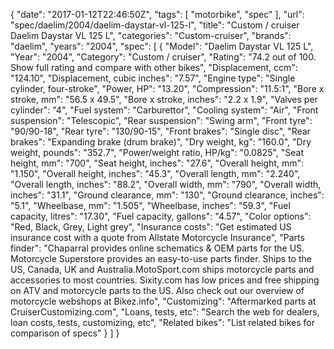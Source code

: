 {
    "date": "2017-01-12T22:46:50Z",
    "tags": [
        "motorbike",
        "spec"
    ],
    "url": "spec\/daelim\/2004\/daelim-daystar-vl-125-l",
    "title": "Custom \/ cruiser Daelim Daystar VL 125 L",
    "categories": "Custom-cruiser",
    "brands": "daelim",
    "years": "2004",
    "spec": [
        {
            "Model": "Daelim Daystar VL 125 L",
            "Year": "2004",
            "Category": "Custom \/ cruiser",
            "Rating": "74.2 out of 100. Show full rating and compare with other bikes",
            "Displacement, ccm": "124.10",
            "Displacement, cubic inches": "7.57",
            "Engine type": "Single cylinder, four-stroke",
            "Power, HP": "13.20",
            "Compression": "11.5:1",
            "Bore x stroke, mm": "56.5 x 49.5",
            "Bore x stroke, inches": "2.2 x 1.9",
            "Valves per cylinder": "4",
            "Fuel system": "Carburettor",
            "Cooling system": "Air",
            "Front suspension": "Telescopic",
            "Rear suspension": "Swing arm",
            "Front tyre": "90\/90-18",
            "Rear tyre": "130\/90-15",
            "Front brakes": "Single disc",
            "Rear brakes": "Expanding brake (drum brake)",
            "Dry weight, kg": "160.0",
            "Dry weight, pounds": "352.7",
            "Power\/weight ratio, HP\/kg": "0.0825",
            "Seat height, mm": "700",
            "Seat height, inches": "27.6",
            "Overall height, mm": "1.150",
            "Overall height, inches": "45.3",
            "Overall length, mm": "2.240",
            "Overall length, inches": "88.2",
            "Overall width, mm": "790",
            "Overall width, inches": "31.1",
            "Ground clearance, mm": "130",
            "Ground clearance, inches": "5.1",
            "Wheelbase, mm": "1.505",
            "Wheelbase, inches": "59.3",
            "Fuel capacity, litres": "17.30",
            "Fuel capacity, gallons": "4.57",
            "Color options": "Red, Black, Grey, Light grey",
            "Insurance costs": "Get estimated US insurance cost with a quote from Allstate Motorcycle Insurance",
            "Parts finder": "Chaparral provides online schematics & OEM parts for the US.   Motorcycle Superstore provides an easy-to-use parts finder. Ships to the US, Canada, UK and Australia.MotoSport.com ships motorcycle parts and accessories to most countries.    Sixity.com has low prices and free shipping on ATV and motorcycle parts to the US. Also check out our overview of motorcycle webshops at Bikez.info",
            "Customizing": "Aftermarked parts at CruiserCustomizing.com",
            "Loans, tests, etc": "Search the web for dealers, loan costs, tests, customizing, etc",
            "Related bikes": "List related bikes for comparison of specs"
        }
    ]
}